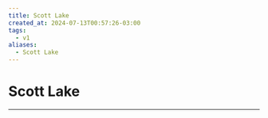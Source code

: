 ```yaml
---
title: Scott Lake
created_at: 2024-07-13T00:57:26-03:00
tags:
  - v1
aliases:
  - Scott Lake
---
```

# Scott Lake
---

